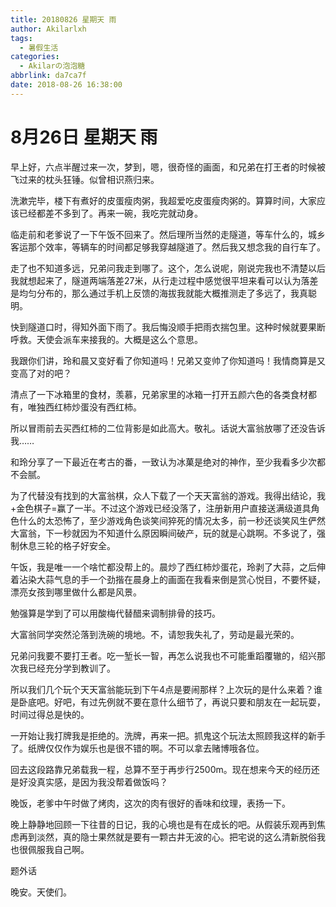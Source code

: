 ```yaml
---
title: 20180826 星期天 雨
author: Akilarlxh
tags:
  - 暑假生活
categories:
  - Akilarの泡泡糖
abbrlink: da7ca7f
date: 2018-08-26 16:38:00
---
```

# 8月26日 星期天 雨

早上好，六点半醒过来一次，梦到，嗯，很奇怪的画面，和兄弟在打王者的时候被飞过来的枕头狂锤。似曾相识燕归来。

洗漱完毕，楼下有煮好的皮蛋瘦肉粥，我超爱吃皮蛋瘦肉粥的。算算时间，大家应该已经都差不多到了。再来一碗，我吃完就动身。

临走前和老爹说了一下午饭不回来了。然后理所当然的走隧道，等车什么的，城乡客运那个效率，等辆车的时间都足够我穿越隧道了。然后我又想念我的自行车了。

走了也不知道多远，兄弟问我走到哪了。这个，怎么说呢，刚说完我也不清楚以后我就想起来了，隧道两端落差27米，从行走过程中感觉很平坦来看可以认为落差是均匀分布的，那么通过手机上反馈的海拔我就能大概推测走了多远了，我真聪明。

快到隧道口时，得知外面下雨了。我后悔没顺手把雨衣揣包里。这种时候就要果断呼救。天使会派车来接我的。大概是这么个意思。

我跟你们讲，玲和晨又变好看了你知道吗！兄弟又变帅了你知道吗！我情商算是又变高了对的吧？

清点了一下冰箱里的食材，羡慕，兄弟家里的冰箱一打开五颜六色的各类食材都有，唯独西红柿炒蛋没有西红柿。

所以冒雨前去买西红柿的二位背影是如此高大。敬礼。话说大富翁放哪了还没告诉我……

和玲分享了一下最近在考古的番，一致认为冰菓是绝对的神作，至少我看多少次都不会腻。

为了代替没有找到的大富翁棋，众人下载了一个天天富翁的游戏。我得出结论，我+金色棋子=赢了一半。不过这个游戏已经没落了，注册新用户直接送满级道具角色什么的太恐怖了，至少游戏角色谈笑间猝死的情况太多，前一秒还谈笑风生俨然大富翁，下一秒就因为不知道什么原因瞬间破产，玩的就是心跳啊。不多说了，强制休息三轮的格子好安全。

午饭，我是唯一一个啥忙都没帮上的。晨炒了西红柿炒蛋花，玲剥了大蒜，之后伸着沾染大蒜气息的手一个劲揩在晨身上的画面在我看来倒是赏心悦目，不要怀疑，漂亮女孩到哪里做什么都是风景。

勉强算是学到了可以用酸梅代替醋来调制排骨的技巧。

大富翁同学突然沦落到洗碗的境地。不，请恕我失礼了，劳动是最光荣的。

兄弟问我要不要打王者。吃一堑长一智，再怎么说我也不可能重蹈覆辙的，绍兴那次我已经充分学到教训了。

所以我们几个玩个天天富翁能玩到下午4点是要闹那样？上次玩的是什么来着？谁是卧底吧。好吧，有过先例就不要在意什么细节了，再说只要和朋友在一起玩耍，时间过得总是快的。

一开始让我打牌我是拒绝的。洗牌，再来一把。抓鬼这个玩法太照顾我这样的新手了。纸牌仅仅作为娱乐也是很不错的啊。不可以拿去赌博哦各位。

回去这段路靠兄弟载我一程，总算不至于再步行2500m。现在想来今天的经历还是好没真实感，是因为我没帮着做饭吗？

晚饭，老爹中午时做了烤肉，这次的肉有很好的香味和纹理，表扬一下。

晚上静静地回顾一下往昔的日记，我的心境也是有在成长的吧。从假装乐观再到焦虑再到淡然，真的隐士果然就是要有一颗古井无波的心。把宅说的这么清新脱俗我也很佩服我自己啊。

题外话

晚安。天使们。


